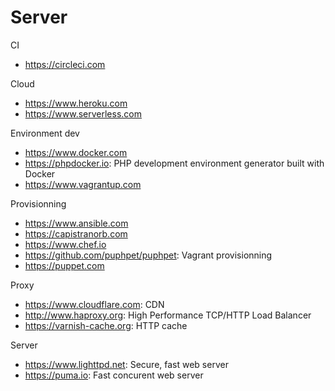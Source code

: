 # Server

CI
* https://circleci.com

Cloud
* https://www.heroku.com
* https://www.serverless.com

Environment dev
* https://www.docker.com
* https://phpdocker.io: PHP development environment generator built with Docker
* https://www.vagrantup.com

Provisionning
* https://www.ansible.com
* https://capistranorb.com
* https://www.chef.io
* https://github.com/puphpet/puphpet: Vagrant provisionning
* https://puppet.com

Proxy
* https://www.cloudflare.com: CDN
* http://www.haproxy.org: High Performance TCP/HTTP Load Balancer
* https://varnish-cache.org: HTTP cache

Server
* https://www.lighttpd.net: Secure, fast web server
* https://puma.io: Fast concurent web server
